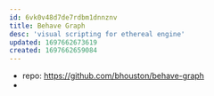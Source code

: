 ```yaml
---
id: 6vk0v48d7de7rdbm1dnnznv
title: Behave Graph
desc: 'visual scripting for ethereal engine'
updated: 1697662673619
created: 1697662659084
---
```


- repo: https://github.com/bhouston/behave-graph
- 